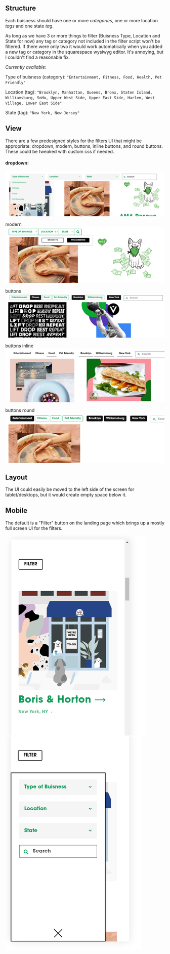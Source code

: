 ## Structure

Each buisness should have one or more _categories_, one or more location _tags_ and one state _tag_.

As long as we have 3 or more things to filter (Buisness Type, Location and State for now) any tag or category not included in the filter script won't be filtered. If there were only two it would work automatically when you added a new tag or category in the squarespace wysiwyg editor. It's annoying, but I couldn't find a reasonable fix.
<br>

_Currently available_:

Type of buisness (category): `"Entertainment, Fitness, Food, Health, Pet Friendly"`

Location (tag): `"Brooklyn, Manhattan, Queens, Bronx, Staten Island, Williamsburg, SoHo, Upper West Side, Upper East Side, Harlem, West Village, Lower East Side"`

State (tag): `"New York, New Jersey"`

## View

There are a few predesigned styles for the filters UI that might be appropriate: dropdown, modern, buttons, inline buttons, and round buttons. These could be tweaked with custom css if needed.

#### dropdown:

![dropdown](./img/dropdown.png)

modern
![modern](./img/modern.png)

buttons
![buttons](./img/buttons.png)

buttons inline
![buttons inline](./img/buttons-inline.png)

buttons round
![buttons round](./img/buttons-round.png)

## Layout

The UI could easily be moved to the left side of the screen for tablet/desktops, but it would create empty space below it.

## Mobile

The default is a "Filter" button on the landing page which brings up a mostly full screen UI for the filters.

![buttons inline](./img/mobile-closed.png)![buttons inline](./img/mobile-open.png)
